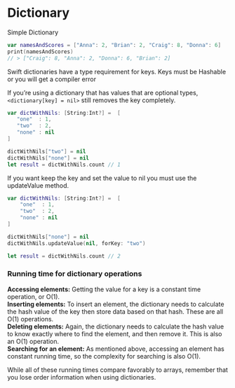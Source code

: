 # Dictionary

Simple Dictionary
```swift
var namesAndScores = ["Anna": 2, "Brian": 2, "Craig": 8, "Donna": 6]
print(namesAndScores)
// > ["Craig": 8, "Anna": 2, "Donna": 6, "Brian": 2]
```
Swift dictionaries have a type requirement for keys. Keys must be Hashable or you will get a compiler error

 If you’re using a dictionary that has values that are optional types, `<dictionary[key] = nil>` still removes the key completely.
 ```swift
 var dictWithNils: [String:Int?] =  [
    "one"  : 1,
    "two"  : 2,
    "none" : nil
]

dictWithNils["two"] = nil
dictWithNils["none"] = nil
let result = dictWithNils.count // 1
 ```
If you want keep the key and set the value to nil you must use the updateValue method.
```swift
var dictWithNils: [String:Int?] =  [
    "one"  : 1,
    "two"  : 2,
    "none" : nil
]

dictWithNils["none"] = nil
dictWithNils.updateValue(nil, forKey: "two")

let result = dictWithNils.count // 2
```
### Running time for dictionary operations

<b>Accessing elements:</b>   Getting the value for a key is a constant time operation, or O(1). <br>
<b>Inserting elements:</b>   To insert an element, the dictionary needs to calculate the hash value of the key then store data based on that hash. These are all O(1) operations.<br>
<b>Deleting elements:</b>   Again, the dictionary needs to calculate the hash value to know exactly where to find the element, and then remove it. This is also an O(1) operation.<br>
<b>Searching for an element:</b>   As mentioned above, accessing an element has constant running time, so the complexity for searching is also O(1).<br>

While all of these running times compare favorably to arrays, remember that you lose order information when using dictionaries.
